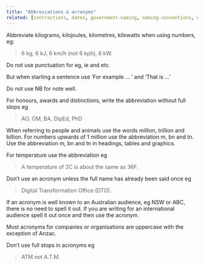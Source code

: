 ```yaml
---
title: "Abbreviations & acronyms"
related: [contractions, dates, government-naming, naming-conventions, numbers, punctuation, symbols-and-characters, weights-and-measures]
---
```


Abbreviate kilograms, kilojoules, kilometres, kilowatts when using numbers, eg:

> 6 kg, 6 kJ, 6 km/h (not 6 kph), 6 kW.

Do not use punctuation for eg, ie and etc.

But when starting a sentence use ‘For example … ’ and ‘That is …’

Do not use NB for note well.

For honours, awards and distinctions, write the abbreviation without full stops eg

> AO, OM, BA, DipEd, PhD

When referring to people and animals use the words million, trillion and billion. For numbers upwards of 1 million use the abbreviation m, bn and tn. Use the abbreviation m, bn and tn in headings, tables and graphics.

For temperature use the abbreviation eg

> A temperature of 2C is about the same as 36F.

Don’t use an acronym unless the full name has already been said once eg

> Digital Transformation Office (DTO).

If an acronym is well known to an Australian audience, eg NSW or ABC, there is no need to spell it out. If you are writing for an international audience spell it out once and then use the acronym.

Most acronyms for companies or organisations are uppercase with the exception of Anzac.

Don’t use full stops in acronyms eg

> ATM not A.T.M.
